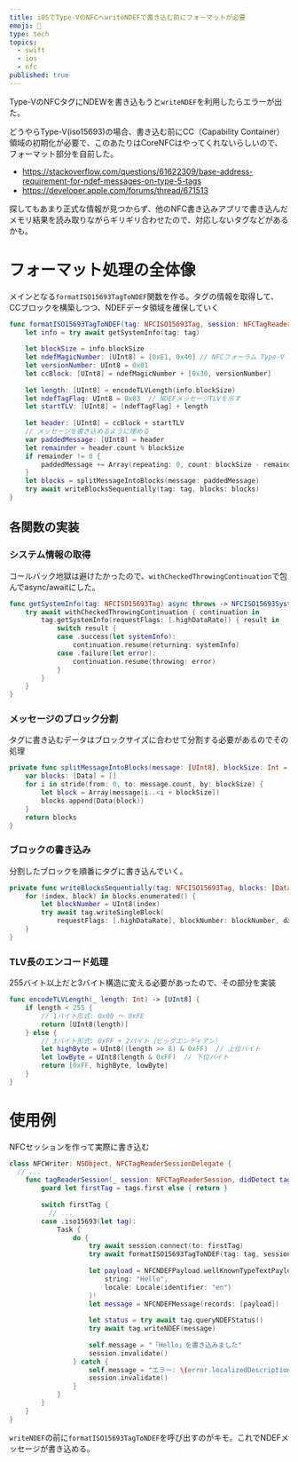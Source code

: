 ```yaml
---
title: iOSでType-VのNFCへwriteNDEFで書き込む前にフォーマットが必要
emoji: 🐔
type: tech
topics:
  - swift
  - ios
  - nfc
published: true
---
```


Type-VのNFCタグにNDEWを書き込もうと`writeNDEF`を利用したらエラーが出た。

どうやらType-V(iso15693)の場合、書き込む前にCC（Capability Container）領域の初期化が必要で、このあたりはCoreNFCはやってくれないらしいので、フォーマット部分を自前した。

* https://stackoverflow.com/questions/61622309/base-address-requirement-for-ndef-messages-on-type-5-tags
* https://developer.apple.com/forums/thread/671513

探してもあまり正式な情報が見つからず、他のNFC書き込みアプリで書き込んだメモリ結果を読み取りながらギリギリ合わせたので、対応しないタグなどがあるかも。

# フォーマット処理の全体像

メインとなる`formatISO15693TagToNDEF`関数を作る。タグの情報を取得して、CCブロックを構築しつつ、NDEFデータ領域を確保していく

```swift
func formatISO15693TagToNDEF(tag: NFCISO15693Tag, session: NFCTagReaderSession) async throws {
    let info = try await getSystemInfo(tag: tag)
    
    let blockSize = info.blockSize
    let ndefMagicNumber: [UInt8] = [0xE1, 0x40] // NFCフォーラム Type-V タグを示す
    let versionNumber: UInt8 = 0x01
    let ccBlock: [UInt8] = ndefMagicNumber + [0x30, versionNumber]
    
    let length: [UInt8] = encodeTLVLength(info.blockSize)
    let ndefTagFlag: UInt8 = 0x03  // NDEFメッセージTLVを示す
    let startTLV: [UInt8] = [ndefTagFlag] + length
    
    let header: [UInt8] = ccBlock + startTLV
    // メッセージを書き込めるように埋める
    var paddedMessage: [UInt8] = header
    let remainder = header.count % blockSize
    if remainder != 0 {
        paddedMessage += Array(repeating: 0, count: blockSize - remainder)
    }
    let blocks = splitMessageIntoBlocks(message: paddedMessage)
    try await writeBlocksSequentially(tag: tag, blocks: blocks)
}
```

## 各関数の実装

### システム情報の取得

コールバック地獄は避けたかったので、`withCheckedThrowingContinuation`で包んでasync/awaitにした。

```swift
func getSystemInfo(tag: NFCISO15693Tag) async throws -> NFCISO15693SystemInfo {
    try await withCheckedThrowingContinuation { continuation in
        tag.getSystemInfo(requestFlags: [.highDataRate]) { result in
            switch result {
            case .success(let systemInfo):
                continuation.resume(returning: systemInfo)
            case .failure(let error):
                continuation.resume(throwing: error)
            }
        }
    }
}
```

### メッセージのブロック分割

タグに書き込むデータはブロックサイズに合わせて分割する必要があるのでその処理

```swift
private func splitMessageIntoBlocks(message: [UInt8], blockSize: Int = 4) -> [Data] {
    var blocks: [Data] = []
    for i in stride(from: 0, to: message.count, by: blockSize) {
        let block = Array(message[i..<i + blockSize])
        blocks.append(Data(block))
    }
    return blocks
}
```

### ブロックの書き込み

分割したブロックを順番にタグに書き込んでいく。

```swift
private func writeBlocksSequentially(tag: NFCISO15693Tag, blocks: [Data]) async throws {
    for (index, block) in blocks.enumerated() {
        let blockNumber = UInt8(index)
        try await tag.writeSingleBlock(
            requestFlags: [.highDataRate], blockNumber: blockNumber, dataBlock: block)
    }
}
```

### TLV長のエンコード処理

255バイト以上だと3バイト構造に変える必要があったので、その部分を実装

```swift
func encodeTLVLength(_ length: Int) -> [UInt8] {
    if length < 255 {
        // 1バイト形式: 0x00 〜 0xFE
        return [UInt8(length)]
    } else {
        // 3バイト形式: 0xFF + 2バイト（ビッグエンディアン）
        let highByte = UInt8((length >> 8) & 0xFF)  // 上位バイト
        let lowByte = UInt8(length & 0xFF)  // 下位バイト
        return [0xFF, highByte, lowByte]
    }
}
```

# 使用例

NFCセッションを作って実際に書き込む

```swift
class NFCWriter: NSObject, NFCTagReaderSessionDelegate {
  // ...
    func tagReaderSession(_ session: NFCTagReaderSession, didDetect tags: [NFCTag]) {
        guard let firstTag = tags.first else { return }
        
        switch firstTag {
          // ...
        case .iso15693(let tag):
            Task {
                do {
                    try await session.connect(to: firstTag)
                    try await formatISO15693TagToNDEF(tag: tag, session: session)
                    
                    let payload = NFCNDEFPayload.wellKnownTypeTextPayload(
                        string: "Hello",
                        locale: Locale(identifier: "en")
                    )!
                    let message = NFCNDEFMessage(records: [payload])
                    
                    let status = try await tag.queryNDEFStatus()
                    try await tag.writeNDEF(message)
                    
                    self.message = "「Hello」を書き込みました"
                    session.invalidate()
                } catch {
                    self.message = "エラー: \(error.localizedDescription)"
                    session.invalidate()
                }
            }
        }
    }
}
```

`writeNDEF`の前に`formatISO15693TagToNDEF`を呼び出すのがキモ。これでNDEFメッセージが書き込める。
